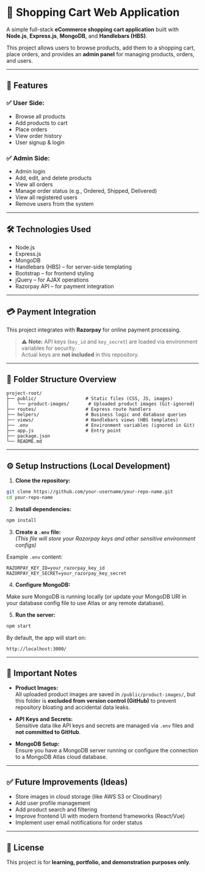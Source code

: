 
# 🛒 Shopping Cart Web Application

A simple full-stack **eCommerce shopping cart application** built with **Node.js**, **Express.js**, **MongoDB**, and **Handlebars (HBS)**.

This project allows users to browse products, add them to a shopping cart, place orders, and provides an **admin panel** for managing products, orders, and users.

---

## 🚀 Features

### ✅ User Side:

- Browse all products
- Add products to cart
- Place orders
- View order history
- User signup & login

### ✅ Admin Side:

- Admin login
- Add, edit, and delete products
- View all orders
- Manage order status (e.g., Ordered, Shipped, Delivered)
- View all registered users
- Remove users from the system

---

## 🛠️ Technologies Used

- Node.js
- Express.js
- MongoDB
- Handlebars (HBS) – for server-side templating
- Bootstrap – for frontend styling
- jQuery – for AJAX operations
- Razorpay API – for payment integration

---

## 💳 Payment Integration

This project integrates with **Razorpay** for online payment processing.

> ⚠️ **Note:** API keys (`key_id` and `key_secret`) are loaded via environment variables for security.  
> Actual keys are **not included** in this repository.

---

## 📂 Folder Structure Overview

```
project-root/
├── public/                  # Static files (CSS, JS, images)
│   └── product-images/       # Uploaded product images (Git-ignored)
├── routes/                  # Express route handlers
├── helpers/                 # Business logic and database queries
├── views/                   # Handlebars views (HBS templates)
├── .env                     # Environment variables (ignored in Git)
├── app.js                   # Entry point
├── package.json
└── README.md
```

---

## ⚙️ Setup Instructions (Local Development)

1. **Clone the repository:**

```bash
git clone https://github.com/your-username/your-repo-name.git
cd your-repo-name
```

2. **Install dependencies:**

```bash
npm install
```

3. **Create a `.env` file:**  
_(This file will store your Razorpay keys and other sensitive environment configs)_

Example `.env` content:

```
RAZORPAY_KEY_ID=your_razorpay_key_id
RAZORPAY_KEY_SECRET=your_razorpay_key_secret
```

4. **Configure MongoDB:**

Make sure MongoDB is running locally (or update your MongoDB URI in your database config file to use Atlas or any remote database).

5. **Run the server:**

```bash
npm start
```

By default, the app will start on:

```
http://localhost:3000/
```

---

## 📌 Important Notes

- **Product Images:**  
All uploaded product images are saved in `/public/product-images/`, but this folder is **excluded from version control (GitHub)** to prevent repository bloating and accidental data leaks.

- **API Keys and Secrets:**  
Sensitive data like API keys and secrets are managed via `.env` files and **not committed to GitHub**.

- **MongoDB Setup:**  
Ensure you have a MongoDB server running or configure the connection to a MongoDB Atlas cloud database.

---

## ✅ Future Improvements (Ideas)

- Store images in cloud storage (like AWS S3 or Cloudinary)
- Add user profile management
- Add product search and filtering
- Improve frontend UI with modern frontend frameworks (React/Vue)
- Implement user email notifications for order status


---

## 📃 License

This project is for **learning, portfolio, and demonstration purposes only**.
